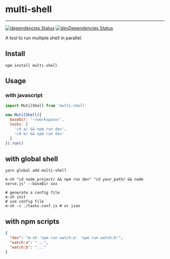 # multi-shell

---
[![dependencies Status](https://david-dm.org/aligay/multi-shell/status.svg)](https://david-dm.org/aligay/multi-shell)
[![devDependencies Status](https://david-dm.org/aligay/multi-shell/dev-status.svg)](https://david-dm.org/aligay/multi-shell?type=dev)

A tool to run multiple shell in parallel.

## Install

```shell
npm install multi-shell
```

## Usage

### with javascript

```javascript
import MutilShell from 'multi-shell'

new MutilShell({
  baseDir: '~/workspace/',
  tasks: [
    'cd a/ && npm run dev',
    'cd b/ && npm run dev'
  ]
}).run()

```

## with global shell

```shell
yarn global add multi-shell

m-sh "cd node_project/ && npm run dev" "cd your_path/ && node serve.js" --baseDir xxx

# generate a config file
m-sh init
# use config file
m-sh -c ./tasks.conf.js # or json
```

## with npm scripts

```json
{
  "dev": "m-sh 'npm run watch:a' 'npm run watch:b'",
  "watch:a": "...",
  "watch:b": "..."
}
```
